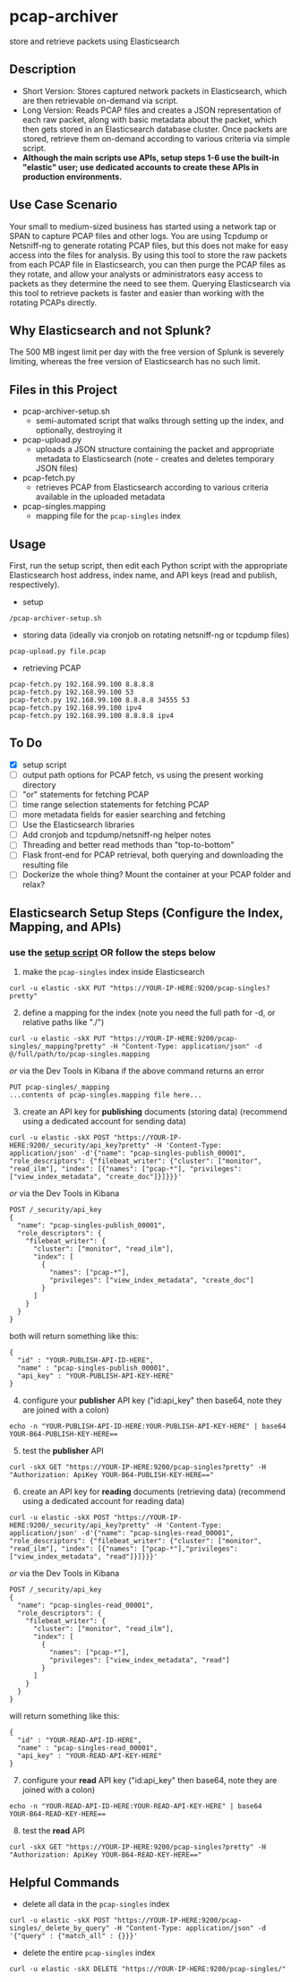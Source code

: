 # pcap-archiver
store and retrieve packets using Elasticsearch

## Description
- Short Version: Stores captured network packets in Elasticsearch, which are then retrievable on-demand via script.
- Long Version: Reads PCAP files and creates a JSON representation of each raw packet, along with basic metadata about the packet, which then gets stored in an Elasticsearch database cluster. Once packets are stored, retrieve them on-demand according to various criteria via simple script.
- **Although the main scripts use APIs, setup steps 1-6 use the built-in "elastic" user; use dedicated accounts to create these APIs in production environments.**

## Use Case Scenario
Your small to medium-sized business has started using a network tap or SPAN to capture PCAP files and other logs. You are using Tcpdump or Netsniff-ng to generate rotating PCAP files, but this does not make for easy access into the files for analysis. By using this tool to store the raw packets from each PCAP file in Elasticsearch, you can then purge the PCAP files as they rotate, and allow your analysts or administrators easy access to packets as they determine the need to see them. Querying Elasticsearch via this tool to retrieve packets is faster and easier than working with the rotating PCAPs directly.

## Why Elasticsearch and not Splunk?
The 500 MB ingest limit per day with the free version of Splunk is severely limiting, whereas the free version of Elasticsearch has no such limit.

## Files in this Project
- pcap-archiver-setup.sh
	- semi-automated script that walks through setting up the index, and optionally, destroying it
- pcap-upload.py
	- uploads a JSON structure containing the packet and appropriate metadata to Elasticsearch (note - creates and deletes temporary JSON files)
- pcap-fetch.py
	- retrieves PCAP from Elasticsearch according to various criteria available in the uploaded metadata
- pcap-singles.mapping
	- mapping file for the ```pcap-singles``` index

## Usage
First, run the setup script, then edit each Python script with the appropriate Elasticsearch host address, index name, and API keys (read and publish, respectively).
- setup
```
/pcap-archiver-setup.sh
```
- storing data (ideally via cronjob on rotating netsniff-ng or tcpdump files)
```
pcap-upload.py file.pcap
```
- retrieving PCAP
```
pcap-fetch.py 192.168.99.100 8.8.8.8
pcap-fetch.py 192.168.99.100 53
pcap-fetch.py 192.168.99.100 8.8.8.8 34555 53
pcap-fetch.py 192.168.99.100 ipv4
pcap-fetch.py 192.168.99.100 8.8.8.8 ipv4
```

## To Do
- [x] setup script
- [ ] output path options for PCAP fetch, vs using the present working directory
- [ ] "or" statements for fetching PCAP
- [ ] time range selection statements for fetching PCAP
- [ ] more metadata fields for easier searching and fetching
- [ ] Use the Elasticsearch libraries
- [ ] Add cronjob and tcpdump/netsniff-ng helper notes
- [ ] Threading and better read methods than "top-to-bottom"
- [ ] Flask front-end for PCAP retrieval, both querying and downloading the resulting file
- [ ] Dockerize the whole thing? Mount the container at your PCAP folder and relax?

## Elasticsearch Setup Steps (Configure the Index, Mapping, and APIs)
### use the [setup script](https://github.com/bonifield/pcap-archiver/blob/master/pcap-archiver-setup.sh) OR follow the steps below
1. make the ```pcap-singles``` index inside Elasticsearch
```
curl -u elastic -skX PUT "https://YOUR-IP-HERE:9200/pcap-singles?pretty"
```

2. define a mapping for the index (note you need the full path for -d, or relative paths like "./")
```
curl -u elastic -skX PUT "https://YOUR-IP-HERE:9200/pcap-singles/_mapping?pretty" -H "Content-Type: application/json" -d @/full/path/to/pcap-singles.mapping
```
_or_ via the Dev Tools in Kibana if the above command returns an error
```
PUT pcap-singles/_mapping
...contents of pcap-singles.mapping file here...
```

3. create an API key for **publishing** documents (storing data) (recommend using a dedicated account for sending data)
```
curl -u elastic -skX POST "https://YOUR-IP-HERE:9200/_security/api_key?pretty" -H 'Content-Type: application/json' -d'{"name": "pcap-singles-publish_00001", "role_descriptors": {"filebeat_writer": {"cluster": ["monitor", "read_ilm"], "index": [{"names": ["pcap-*"], "privileges": ["view_index_metadata", "create_doc"]}]}}}'
```
_or_ via the Dev Tools in Kibana
```
POST /_security/api_key
{
  "name": "pcap-singles-publish_00001", 
  "role_descriptors": {
    "filebeat_writer": { 
      "cluster": ["monitor", "read_ilm"],
      "index": [
        {
          "names": ["pcap-*"],
          "privileges": ["view_index_metadata", "create_doc"]
        }
      ]
    }
  }
}
```
both will return something like this:
```
{
  "id" : "YOUR-PUBLISH-API-ID-HERE",
  "name" : "pcap-singles-publish_00001",
  "api_key" : "YOUR-PUBLISH-API-KEY-HERE"
}
```

4. configure your **publisher** API key ("id:api_key" then base64, note they are joined with a colon)
```
echo -n "YOUR-PUBLISH-API-ID-HERE:YOUR-PUBLISH-API-KEY-HERE" | base64
YOUR-B64-PUBLISH-KEY-HERE==
```

5. test the **publisher** API
```
curl -skX GET "https://YOUR-IP-HERE:9200/pcap-singles?pretty" -H "Authorization: ApiKey YOUR-B64-PUBLISH-KEY-HERE=="
```

6. create an API key for **reading** documents (retrieving data) (recommend using a dedicated account for reading data)
```
curl -u elastic -skX POST "https://YOUR-IP-HERE:9200/_security/api_key?pretty" -H 'Content-Type: application/json' -d'{"name": "pcap-singles-read_00001", "role_descriptors": {"filebeat_writer": {"cluster": ["monitor", "read_ilm"], "index": [{"names": ["pcap-*"],"privileges": ["view_index_metadata", "read"]}]}}}'
```
_or_ via the Dev Tools in Kibana
```
POST /_security/api_key
{
  "name": "pcap-singles-read_00001", 
  "role_descriptors": {
    "filebeat_writer": { 
      "cluster": ["monitor", "read_ilm"],
      "index": [
        {
          "names": ["pcap-*"],
          "privileges": ["view_index_metadata", "read"]
        }
      ]
    }
  }
}
```
will return something like this:
```
{
  "id" : "YOUR-READ-API-ID-HERE",
  "name" : "pcap-singles-read_00001",
  "api_key" : "YOUR-READ-API-KEY-HERE"
}
```

7. configure your **read** API key ("id:api_key" then base64, note they are joined with a colon)
```
echo -n "YOUR-READ-API-ID-HERE:YOUR-READ-API-KEY-HERE" | base64
YOUR-B64-READ-KEY-HERE==
```

8. test the **read** API
```
curl -skX GET "https://YOUR-IP-HERE:9200/pcap-singles?pretty" -H "Authorization: ApiKey YOUR-B64-READ-KEY-HERE=="
```

## Helpful Commands
- delete all data in the ```pcap-singles``` index
```
curl -u elastic -skX POST "https://YOUR-IP-HERE:9200/pcap-singles/_delete_by_query" -H "Content-Type: application/json" -d '{"query" : {"match_all" : {}}}'
```
- delete the entire ```pcap-singles``` index
```
curl -u elastic -skX DELETE "https://YOUR-IP-HERE:9200/pcap-singles/"
```
